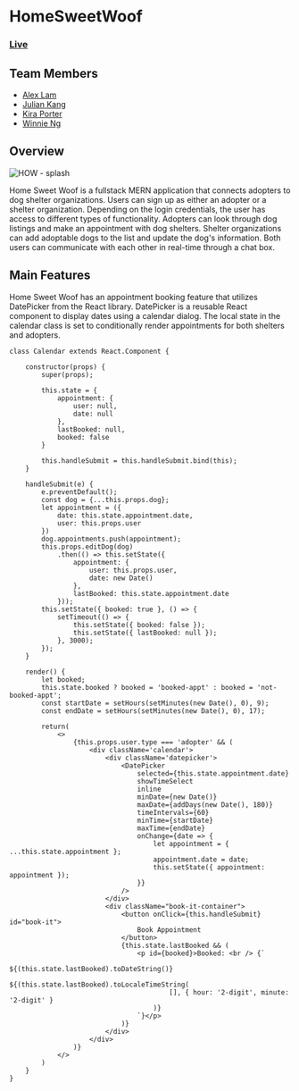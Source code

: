 # HomeSweetWoof
### [Live](https://homesweetwoof.herokuapp.com/#/)

## Team Members
* [Alex Lam](https://github.com/alexsaintlam)
* [Julian Kang](https://github.com/juka1031) 
* [Kira Porter](https://github.com/kierxin)
* [Winnie Ng](https://github.com/WinnieNg3210)

## Overview

![HOW - splash](https://user-images.githubusercontent.com/82779931/134609901-c477e222-c48e-4af6-8b03-27ebef3040ba.JPG)

Home Sweet Woof is a fullstack MERN application that connects adopters to dog shelter organizations. Users can sign up as either an adopter or a shelter organization. Depending on the login credentials, the user has access to different types of functionality. Adopters can look through dog listings and make an appointment with dog shelters. Shelter organizations can add adoptable dogs to the list and update the dog's information. Both users can communicate with each other in real-time through a chat box.

## Main Features

Home Sweet Woof has an appointment booking feature that utilizes DatePicker from the React library. DatePicker is a reusable React component to display dates using a calendar dialog. The local state in the calendar class is set to conditionally render appointments for both shelters and adopters. 

```...javascript
class Calendar extends React.Component {

    constructor(props) {
        super(props);

        this.state = {
            appointment: {
                user: null,
                date: null
            },
            lastBooked: null,
            booked: false
        }

        this.handleSubmit = this.handleSubmit.bind(this);
    }

    handleSubmit(e) {
        e.preventDefault();
        const dog = {...this.props.dog};
        let appointment = ({
            date: this.state.appointment.date,
            user: this.props.user
        })
        dog.appointments.push(appointment);
        this.props.editDog(dog)
            .then(() => this.setState({ 
                appointment: {
                    user: this.props.user,
                    date: new Date()
                },
                lastBooked: this.state.appointment.date
            }));
        this.setState({ booked: true }, () => {
            setTimeout(() => {
                this.setState({ booked: false });
                this.setState({ lastBooked: null });
            }, 3000);
        });
    }

    render() {
        let booked;
        this.state.booked ? booked = 'booked-appt' : booked = 'not-booked-appt';
        const startDate = setHours(setMinutes(new Date(), 0), 9);
        const endDate = setHours(setMinutes(new Date(), 0), 17);

        return(
            <> 
                {this.props.user.type === 'adopter' && (
                    <div className='calendar'>
                        <div className='datepicker'>
                            <DatePicker
                                selected={this.state.appointment.date}
                                showTimeSelect
                                inline
                                minDate={new Date()}
                                maxDate={addDays(new Date(), 180)}
                                timeIntervals={60}
                                minTime={startDate}
                                maxTime={endDate}
                                onChange={date => {
                                    let appointment = { ...this.state.appointment };
                                    appointment.date = date;
                                    this.setState({ appointment: appointment });
                                }}
                            />
                        </div>
                        <div className="book-it-container">
                            <button onClick={this.handleSubmit} id="book-it">
                                Book Appointment
                            </button>
                            {this.state.lastBooked && (
                                <p id={booked}>Booked: <br /> {`
                                    ${(this.state.lastBooked).toDateString()} 
                                    ${(this.state.lastBooked).toLocaleTimeString(
                                        [], { hour: '2-digit', minute: '2-digit' }
                                    )}
                                `}</p>
                            )}
                        </div>
                    </div>
                )} 
            </>
        )
    }
}

```
